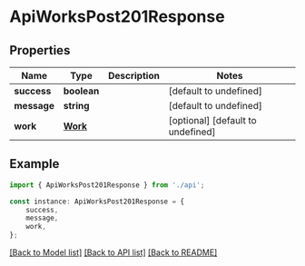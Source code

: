 # ApiWorksPost201Response


## Properties

Name | Type | Description | Notes
------------ | ------------- | ------------- | -------------
**success** | **boolean** |  | [default to undefined]
**message** | **string** |  | [default to undefined]
**work** | [**Work**](Work.md) |  | [optional] [default to undefined]

## Example

```typescript
import { ApiWorksPost201Response } from './api';

const instance: ApiWorksPost201Response = {
    success,
    message,
    work,
};
```

[[Back to Model list]](../README.md#documentation-for-models) [[Back to API list]](../README.md#documentation-for-api-endpoints) [[Back to README]](../README.md)
